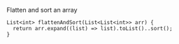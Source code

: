 Flatten and sort an array

    List<int> flattenAndSort(List<List<int>> arr) {
      return arr.expand((list) => list).toList()..sort();
    }
